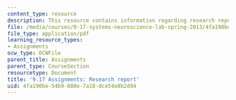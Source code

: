 ```yaml
---
content_type: resource
description: This resource contains information regarding research report.
file: /media/courses/9-17-systems-neuroscience-lab-spring-2013/4fa190be54b9880e7a18dce54e8b2d94_MIT9_17S13_research_rep.pdf
file_type: application/pdf
learning_resource_types:
- Assignments
ocw_type: OCWFile
parent_title: Assignments
parent_type: CourseSection
resourcetype: Document
title: '9.17 Assignments: Research report'
uid: 4fa190be-54b9-880e-7a18-dce54e8b2d94
---
```

